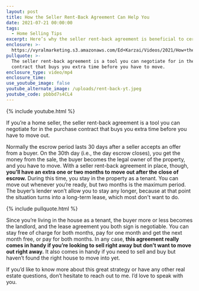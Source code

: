 ```yaml
---
layout: post
title: How the Seller Rent-Back Agreement Can Help You
date: 2021-07-21 00:00:00
tags:
  - Home Selling Tips
excerpt: Here’s why the seller rent-back agreement is beneficial to certain sellers.
enclosure: >-
  https://vyralmarketing.s3.amazonaws.com/Ed+Karzai/Videos/2021/How+the+Seller+Rent-Back+Agreement+Can+Help+You.mp4
pullquote: >-
  The seller rent-back agreement is a tool you can negotiate for in the purchase
  contract that buys you extra time before you have to move.
enclosure_type: video/mp4
enclosure_time:
use_youtube_image: false
youtube_alternate_image: /uploads/rent-back-yt.jpeg
youtube_code: pbbbd7s4CL4
---
```

{% include youtube.html %}

If you’re a home seller, the seller rent-back agreement is a tool you can negotiate for in the purchase contract that buys you extra time before you have to move out.&nbsp;

Normally the escrow period lasts 30 days after a seller accepts an offer from a buyer. On the 30th day (i.e., the day escrow closes), you get the money from the sale, the buyer becomes the legal owner of the property, and you have to move. With a seller rent-back agreement in place, though, **you’ll have an extra one or two months to move out after the close of escrow.** During this time, you stay in the property as a tenant. You can move out whenever you’re ready, but two months is the maximum period. The buyer’s lender won’t allow you to stay any longer, because at that point the situation turns into a long-term lease, which most don't want to do.&nbsp;&nbsp;

{% include pullquote.html %}

Since you’re living in the house as a tenant, the buyer more or less becomes the landlord, and the lease agreement you both sign is negotiable. You can stay free of charge for both months, pay for one month and get the next month free, or pay for both months. In any case, **this agreement really comes in handy if you’re looking to sell right away but don’t want to move out right away.** It also comes in handy if you need to sell and buy but haven’t found the right house to move into yet.&nbsp;

If you’d like to know more about this great strategy or have any other real estate questions, don’t hesitate to reach out to me. I’d love to speak with you.
